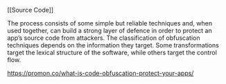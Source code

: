 [[Source Code]]

The process consists of some simple but reliable techniques and, when used together, can build a strong layer of defence in order to protect an app’s source code from attackers. The classification of obfuscation techniques depends on the information they target. Some transformations target the lexical structure of the software, while others target the control flow.

https://promon.co/what-is-code-obfuscation-protect-your-apps/